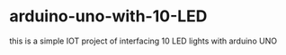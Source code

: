 # arduino-uno-with-10-LED
this is a simple IOT project of interfacing 10 LED lights with arduino UNO
